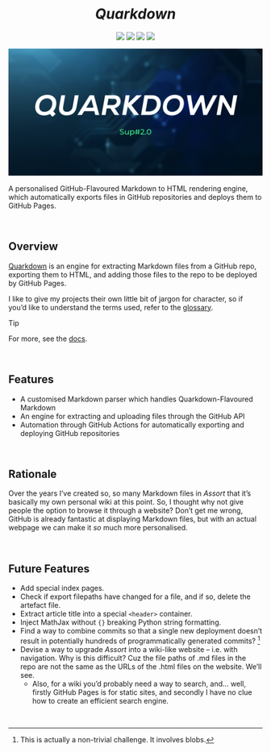 <h1 align="center"> <em> Quarkdown </em> </h1>

<div align="center">
<img src="https://github.com/Sup2point0/Quarkdown/actions/workflows/tests.yml/badge.svg">
<img src="https://github.com/Sup2point0/Quarkdown/actions/workflows/quarkdown.yml/badge.svg">
<img src="https://github.com/Sup2point0/Quarkdown/actions/workflows/assort.yml/badge.svg">
<img src="https://github.com/Sup2point0/Quarkdown/actions/workflows/antarctica.yml/badge.svg">
</div>

![quarkdown-title](.assets/title.png)

A personalised GitHub-Flavoured Markdown to HTML rendering engine, which automatically exports files in GitHub repositories and deploys them to GitHub Pages.


<br>


## Overview

[Quarkdown](docs/glossary.md) is an engine for extracting Markdown files from a GitHub repo, exporting them to HTML, and adding those files to the repo to be deployed by GitHub Pages.

I like to give my projects their own little bit of jargon for character, so if you’d like to understand the terms used, refer to the [glossary](docs/glossary.md).

> [!TIP]
> For more, see the [docs](docs/).


<br>


## Features

- A customised Markdown parser which handles Quarkdown-Flavoured Markdown
- An engine for extracting and uploading files through the GitHub API
- Automation through GitHub Actions for automatically exporting and deploying GitHub repositories


<br>


## Rationale

Over the years I’ve created so, so many Markdown files in *Assort* that it’s basically my own personal wiki at this point. So, I thought why not give people the option to browse it through a website? Don’t get me wrong, GitHub is already fantastic at displaying Markdown files, but with an actual webpage we can make it *so* much more personalised.


<br>


## Future Features

- Add special index pages.
- Check if export filepaths have changed for a file, and if so, delete the artefact file.
- Extract article title into a special `<header>` container.
- Inject MathJax without `{}` breaking Python string formatting.
- Find a way to combine commits so that a single new deployment doesn’t result in potentially hundreds of programmatically generated commits? [^combine-commits]
- Devise a way to upgrade *Assort* into a wiki-like website &ndash; i.e. with navigation. Why is this difficult? Cuz the file paths of .md files in the repo are not the same as the URLs of the .html files on the website. We’ll see.
  - Also, for a wiki you’d probably need a way to search, and... well, firstly GitHub Pages is for static sites, and secondly I have no clue how to create an efficient search engine.

[^combine-commits]: This is actually a non-trivial challenge. It involves blobs.


<br>
